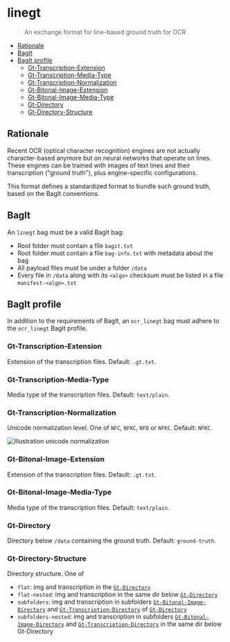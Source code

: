 # linegt

> An exchange format for line-based ground truth for OCR

<!-- BEGIN-MARKDOWN-TOC -->
* [Rationale](#rationale)
* [BagIt](#bagit)
* [BagIt profile](#bagit-profile)
	* [Gt-Transcription-Extension](#gt-transcription-extension)
	* [Gt-Transcription-Media-Type](#gt-transcription-media-type)
	* [Gt-Transcription-Normalization](#gt-transcription-normalization)
	* [Gt-Bitonal-Image-Extension](#gt-bitonal-image-extension)
	* [Gt-Bitonal-Image-Media-Type](#gt-bitonal-image-media-type)
	* [Gt-Directory](#gt-directory)
	* [Gt-Directory-Structure](#gt-directory-structure)

<!-- END-MARKDOWN-TOC -->

## Rationale

Recent OCR (optical character recognition) engines are not actually
character-based anymore but on neural networks that operate on lines. These
engines can be trained with images of text lines and their transcription
("ground truth"), plus engine-specific configurations.

This format defines a standardized format to bundle such ground truth, based on
the BagIt conventions.

## BagIt

An `linegt` bag must be a valid BagIt bag:

* Root folder must contain a file `bagit.txt`
* Root folder must contain a file `bag-info.txt` with metadata about the bag
* All payload files must be under a folder `/data`
* Every file in `/data` along with its `<algo>` checksum must be listed in a
  file `manifest-<algo>.txt`

## BagIt profile

In addition to the requirements of BagIt, an `ocr_linegt` bag must adhere to
the `ocr_linegt` BagIt profile.

### Gt-Transcription-Extension

Extension of the transcription files. Default: `.gt.txt`.

### Gt-Transcription-Media-Type

Media type of the transcription files. Default: `text/plain`.

### Gt-Transcription-Normalization

Unicode normalization level. One of `NFC`, `NFKC`, `NFD` or `NFKC`. Default: `NFKC`.

![Illustration unicode normalization](http://unicode.org/reports/tr15/images/UAX15-NormFig6.jpg)

### Gt-Bitonal-Image-Extension

Extension of the transcription files. Default: `.gt.txt`.

### Gt-Bitonal-Image-Media-Type

Media type of the transcription files. Default: `text/plain`.

### Gt-Directory

Directory below `/data` containing the ground truth. Default: `ground-truth`.

### Gt-Directory-Structure

Directory structure. One of 

  - `flat`: img and transcription in the [`Gt-Directory`]
  - `flat-nested`: img and transcription in the same dir below [`Gt-Directory`]
  - `subfolders`: img and transcription in subfolders [`Gt-Bitonal-Image-Directory`] and [`Gt-Transcription-Directory`] of [`Gt-Directory`]
  - `subfolders-nested`: img and transcription in subfolders [`Gt-Bitonal-Image-Directory`] and [`Gt-Transcription-Directory`] in the same dir below Gt-Directory

[`Gt-Directory`]: #gt-directory
[`Gt-Bitonal-Image-Directory`]: #gt-image-directory
[`Gt-Transcription-Directory`]: #gt-transcription-directory

